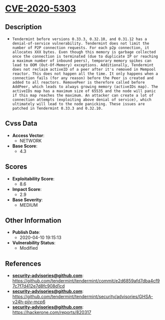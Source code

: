 
# [CVE-2020-5303](https://cve.mitre.org/cgi-bin/cvename.cgi?name=CVE-2020-5303)

## Description

- `Tendermint before versions 0.33.3, 0.32.10, and 0.31.12 has a denial-of-service vulnerability. Tendermint does not limit the number of P2P connection requests. For each p2p connection, it allocates XXX bytes. Even though this memory is garbage collected once the connection is terminated (due to duplicate IP or reaching a maximum number of inbound peers), temporary memory spikes can lead to OOM (Out-Of-Memory) exceptions. Additionally, Tendermint does not reclaim activeID of a peer after it's removed in Mempool reactor. This does not happen all the time. It only happens when a connection fails (for any reason) before the Peer is created and added to all reactors. RemovePeer is therefore called before AddPeer, which leads to always growing memory (activeIDs map). The activeIDs map has a maximum size of 65535 and the node will panic if this map reaches the maximum. An attacker can create a lot of connection attempts (exploiting above denial of service), which ultimately will lead to the node panicking. These issues are patched in Tendermint 0.33.3 and 0.32.10.`

## Cvss Data

- **Access Vector**:
  - NETWORK
- **Base Score**:
  - 4.3

## Scores

- **Exploitability Score**:
  - 8.6
- **Impact Score**:
  - 2.9
- **Base Severity**:
  - MEDIUM

## Other Information

- **Publish Date**:
  - 2020-04-10 19:15:13
- **Vulnerability Status**:
  - Modified

## References

- **security-advisories@github.com**: https://github.com/tendermint/tendermint/commit/e2d6859afd7dba4cf97c7f7d412e7d8fc908d1cd
- **security-advisories@github.com**: https://github.com/tendermint/tendermint/security/advisories/GHSA-v24h-pjjv-mcp6
- **security-advisories@github.com**: https://hackerone.com/reports/820317
